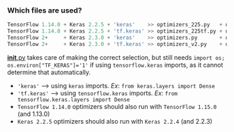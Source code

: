 ### Which files are used?

```python
TensorFlow 1.14.0 + Keras 2.2.5 + 'keras'    >> optimizers_225.py   + utils.py
TensorFlow 1.14.0 + Keras 2.2.5 + 'tf.keras' >> optimizers_225tf.py + utils_225tf.py
TensorFlow 2+     + Keras 2.3.0 + 'keras'    >> optimizers.py       + utils.py
TensorFlow 2+     + Keras 2.3.0 + 'tf.keras' >> optimizers_v2.py    + utils.py
```

[__init__.py](https://github.com/OverLordGoldDragon/keras-adamw/blob/master/keras_adamw/__init__.py) takes care of making the correct selection, but
still needs `import os; os.environ["TF_KERAS"]='1'` if using `tensorflow.keras` imports, as it cannot determine that automatically.

- `'keras'` --> using `keras` imports. _Ex_: `from keras.layers import Dense`
- `'tf.keras'` --> using `tensorflow.keras` imports. _Ex_: `from tensorflow.keras.layers import Dense`
- `TensorFlow 1.14.0` optimizers should also run with `TensorFlow 1.15.0` (and 1.13.0)
- `Keras 2.2.5` optimizers should also run with `Keras 2.2.4` (and 2.2.3)
